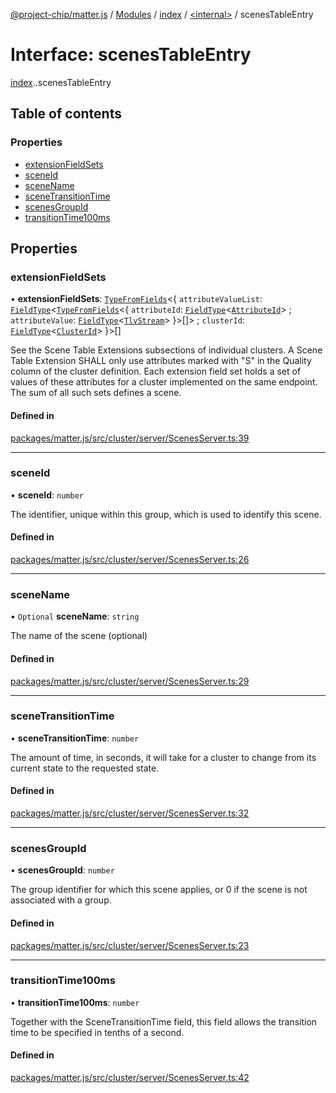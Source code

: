[@project-chip/matter.js](../README.md) / [Modules](../modules.md) / [index](../modules/index.md) / [<internal\>](../modules/index._internal_.md) / scenesTableEntry

# Interface: scenesTableEntry

[index](../modules/index.md).[<internal>](../modules/index._internal_.md).scenesTableEntry

## Table of contents

### Properties

- [extensionFieldSets](index._internal_.scenesTableEntry.md#extensionfieldsets)
- [sceneId](index._internal_.scenesTableEntry.md#sceneid)
- [sceneName](index._internal_.scenesTableEntry.md#scenename)
- [sceneTransitionTime](index._internal_.scenesTableEntry.md#scenetransitiontime)
- [scenesGroupId](index._internal_.scenesTableEntry.md#scenesgroupid)
- [transitionTime100ms](index._internal_.scenesTableEntry.md#transitiontime100ms)

## Properties

### extensionFieldSets

• **extensionFieldSets**: [`TypeFromFields`](../modules/tlv.md#typefromfields)<{ `attributeValueList`: [`FieldType`](tlv.FieldType.md)<[`TypeFromFields`](../modules/tlv.md#typefromfields)<{ `attributeId`: [`FieldType`](tlv.FieldType.md)<[`AttributeId`](../classes/datatype.AttributeId.md)\> ; `attributeValue`: [`FieldType`](tlv.FieldType.md)<[`TlvStream`](../modules/tlv.md#tlvstream)\>  }\>[]\> ; `clusterId`: [`FieldType`](tlv.FieldType.md)<[`ClusterId`](../classes/datatype.ClusterId.md)\>  }\>[]

See the Scene Table Extensions subsections of individual clusters. A Scene Table Extension SHALL only use attributes
marked with "S" in the Quality column of the cluster definition. Each extension field set holds a set of values of
these attributes for a cluster implemented on the same endpoint. The sum of all such sets defines a scene.

#### Defined in

[packages/matter.js/src/cluster/server/ScenesServer.ts:39](https://github.com/project-chip/matter.js/blob/5bdbf8d/packages/matter.js/src/cluster/server/ScenesServer.ts#L39)

___

### sceneId

• **sceneId**: `number`

The identifier, unique within this group, which is used to identify this scene.

#### Defined in

[packages/matter.js/src/cluster/server/ScenesServer.ts:26](https://github.com/project-chip/matter.js/blob/5bdbf8d/packages/matter.js/src/cluster/server/ScenesServer.ts#L26)

___

### sceneName

• `Optional` **sceneName**: `string`

The name of the scene (optional)

#### Defined in

[packages/matter.js/src/cluster/server/ScenesServer.ts:29](https://github.com/project-chip/matter.js/blob/5bdbf8d/packages/matter.js/src/cluster/server/ScenesServer.ts#L29)

___

### sceneTransitionTime

• **sceneTransitionTime**: `number`

The amount of time, in seconds, it will take for a cluster to change from its current state to the requested state.

#### Defined in

[packages/matter.js/src/cluster/server/ScenesServer.ts:32](https://github.com/project-chip/matter.js/blob/5bdbf8d/packages/matter.js/src/cluster/server/ScenesServer.ts#L32)

___

### scenesGroupId

• **scenesGroupId**: `number`

The group identifier for which this scene applies, or 0 if the scene is not associated with a group.

#### Defined in

[packages/matter.js/src/cluster/server/ScenesServer.ts:23](https://github.com/project-chip/matter.js/blob/5bdbf8d/packages/matter.js/src/cluster/server/ScenesServer.ts#L23)

___

### transitionTime100ms

• **transitionTime100ms**: `number`

Together with the SceneTransitionTime field, this field allows the transition time to be specified in tenths of a second.

#### Defined in

[packages/matter.js/src/cluster/server/ScenesServer.ts:42](https://github.com/project-chip/matter.js/blob/5bdbf8d/packages/matter.js/src/cluster/server/ScenesServer.ts#L42)
